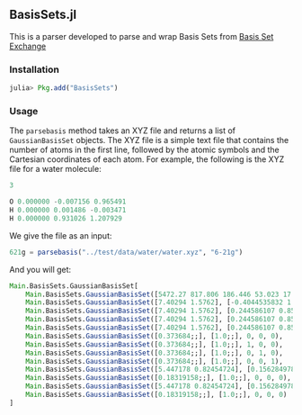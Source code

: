 ## BasisSets.jl

This is a parser developed to parse and wrap Basis Sets from [Basis Set Exchange](https://www.basissetexchange.org)

### Installation

```julia
julia> Pkg.add("BasisSets")
```

### Usage

The ```parsebasis``` method takes an XYZ file and returns a list of ```GaussianBasisSet``` objects. 
The XYZ file is a simple text file that contains the number of atoms in the first line, 
followed by the atomic symbols and the Cartesian coordinates of each atom. 
For example, the following is the XYZ file for a water molecule:

```julia
3

O 0.000000 -0.007156 0.965491
H 0.000000 0.001486 -0.003471
H 0.000000 0.931026 1.207929
```

We give the file as an input:

```julia
621g = parsebasis("../test/data/water/water.xyz", "6-21g")
```

And you will get:
```julia
Main.BasisSets.GaussianBasisSet[
    Main.BasisSets.GaussianBasisSet([5472.27 817.806 186.446 53.023 17.18 5.91196], [0.00183216881 0.01410469084 0.06862615542 0.229375851 0.466398697 0.3641727634], 0, 0, 0), 
    Main.BasisSets.GaussianBasisSet([7.40294 1.5762], [-0.4044535832 1.221561761], 0, 0, 0), 
    Main.BasisSets.GaussianBasisSet([7.40294 1.5762], [0.244586107 0.8539553735], 1, 0, 0), 
    Main.BasisSets.GaussianBasisSet([7.40294 1.5762], [0.244586107 0.8539553735], 0, 1, 0), 
    Main.BasisSets.GaussianBasisSet([7.40294 1.5762], [0.244586107 0.8539553735], 0, 0, 1), 
    Main.BasisSets.GaussianBasisSet([0.373684;;], [1.0;;], 0, 0, 0), 
    Main.BasisSets.GaussianBasisSet([0.373684;;], [1.0;;], 1, 0, 0), 
    Main.BasisSets.GaussianBasisSet([0.373684;;], [1.0;;], 0, 1, 0), 
    Main.BasisSets.GaussianBasisSet([0.373684;;], [1.0;;], 0, 0, 1), 
    Main.BasisSets.GaussianBasisSet([5.447178 0.82454724], [0.1562849787 0.9046908767], 0, 0, 0), 
    Main.BasisSets.GaussianBasisSet([0.18319158;;], [1.0;;], 0, 0, 0), 
    Main.BasisSets.GaussianBasisSet([5.447178 0.82454724], [0.1562849787 0.9046908767], 0, 0, 0), 
    Main.BasisSets.GaussianBasisSet([0.18319158;;], [1.0;;], 0, 0, 0)
]
```
